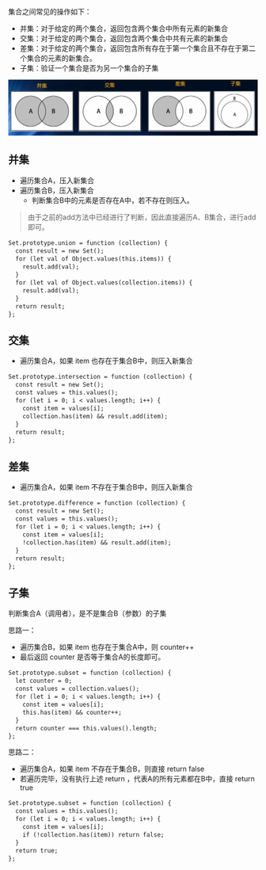 集合之间常见的操作如下：

* 并集：对于给定的两个集合，返回包含两个集合中所有元素的新集合
* 交集：对于给定的两个集合，返回包含两个集合中共有元素的新集合
* 差集：对于给定的两个集合，返回包含所有存在于第一个集合且不存在于第二个集合的元素的新集合。
* 子集：验证一个集合是否为另一个集合的子集

<img src="02-集合之间的操作.assets/001.png" alt="001" style="zoom:80%;" />

## 并集

* 遍历集合A，压入新集合
* 遍历集合B，压入新集合
  * 判断集合B中的元素是否存在A中，若不存在则压入。

>由于之前的add方法中已经进行了判断，因此直接遍历A、B集合，进行add即可。

```
Set.prototype.union = function (collection) {
  const result = new Set();
  for (let val of Object.values(this.items)) {
    result.add(val);
  }
  for (let val of Object.values(collection.items)) {
    result.add(val);
  }
  return result;
};
```

## 交集

* 遍历集合A，如果 item 也存在于集合B中，则压入新集合

```
Set.prototype.intersection = function (collection) {
  const result = new Set();
  const values = this.values();
  for (let i = 0; i < values.length; i++) {
    const item = values[i];
    collection.has(item) && result.add(item);
  }
  return result;
};
```

## 差集

* 遍历集合A，如果 item 不存在于集合B中，则压入新集合

```
Set.prototype.difference = function (collection) {
  const result = new Set();
  const values = this.values();
  for (let i = 0; i < values.length; i++) {
    const item = values[i];
    !collection.has(item) && result.add(item);
  }
  return result;
};
```



## 子集

判断集合A（调用者），是不是集合B（参数）的子集

思路一：

* 遍历集合B，如果 item 也存在于集合A中，则 counter++
* 最后返回 counter 是否等于集合A的长度即可。

```
Set.prototype.subset = function (collection) {
  let counter = 0;
  const values = collection.values();
  for (let i = 0; i < values.length; i++) {
    const item = values[i];
    this.has(item) && counter++;
  }
  return counter === this.values().length;
};
```

思路二：

* 遍历集合A，如果 item 不存在于集合B，则直接 return false
* 若遍历完毕，没有执行上述 return ，代表A的所有元素都在B中，直接 return true

```
Set.prototype.subset = function (collection) {
  const values = this.values();
  for (let i = 0; i < values.length; i++) {
    const item = values[i];
    if (!collection.has(item)) return false;
  }
  return true;
};
```

